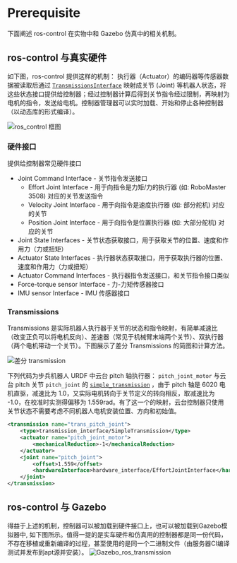 # Prerequisite
下面阐述 ros-control 在实物中和 Gazebo 仿真中的相关机制。
## ros-control 与真实硬件
如下图，ros-control 提供这样的机制： 执行器（Actuator）的编码器等传感器数据被读取后通过 [`TransmissionsInterface`](http://wiki.ros.org/transmission_interface) 映射成关节 (Joint) 等机器人状态，将这些状态接口提供给控制器；经过控制器计算后得到关节指令经过限制，再映射为电机的指令，发送给电机。控制器管理器可以实时加载、开始和停止各种控制器（以动态库的形式编译）。

![ros_control 框图](http://wiki.ros.org/ros_control?action=AttachFile&do=get&target=gazebo_ros_control.png)

### 硬件接口
提供给控制器常见硬件接口
* Joint Command Interface - 关节指令发送接口
    * Effort Joint Interface - 用于向指令是力矩/力的执行器 (如: RoboMaster 3508) 对应的关节发送指令
    * Velocity Joint Interface  - 用于向指令是速度执行器 (如: 部分舵机) 对应的关节
    * Position Joint Interface  - 用于向指令是位置执行器 (如: 大部分舵机) 对应的关节
* Joint State Interfaces - 关节状态获取接口，用于获取关节的位置、速度和作用力（力或扭矩）
* Actuator State Interfaces - 执行器状态获取接口，用于获取执行器的位置、速度和作用力（力或扭矩）
* Actuator Command Interfaces - 执行器指令发送接口，和关节指令接口类似
* Force-torque sensor Interface - 力-力矩传感器接口
* IMU sensor Interface - IMU 传感器接口

### Transmissions
Transmissions 是实际机器人执行器于关节的状态和指令映射，有简单减速比（改变正负可以将电机反向）、差速器（常见于机械臂末端两个关节）、双执行器（两个电机带动一个关节）。下图展示了差分 Transmissions 的简图和计算方法。

![差分 transmission](/img/prerequisite/transmission.png) 

下列代码为步兵机器人 URDF 中云台 pitch 轴执行器： `pitch_joint_motor` 与云台 pitch 关节 `pitch_joint` 的 [`simple_transmission`](http://docs.ros.org/en/melodic/api/transmission_interface/html/c++/classtransmission__interface_1_1SimpleTransmission.html) ，由于 pitch 轴是 6020 电机直驱，减速比为 1.0，又实际电机转向于关节定义的转向相反，取减速比为 -1.0，在校准时实测得偏移为 1.559rad。有了这一个的映射，云台控制器只使用关节状态不需要考虑不同机器人电机安装位置、方向和初始值。

```xml
<transmission name="trans_pitch_joint">
    <type>transmission_interface/SimpleTransmission</type>
    <actuator name="pitch_joint_motor">
        <mechanicalReduction>-1</mechanicalReduction>
    </actuator>
    <joint name="pitch_joint">
        <offset>1.559</offset>
        <hardwareInterface>hardware_interface/EffortJointInterface</hardwareInterface>
    </joint>
</transmission>
```

## ros-control 与 Gazebo
得益于上述的机制，控制器可以被加载到硬件接口上，也可以被加载到Gazebo模拟器中, 如下图所示。值得一提的是实车硬件和仿真用的控制器都是同一份代码，不存在移植或重新编译的过程，甚至使用的是同一个二进制文件（由服务器CI编译测试并发布到apt源并安装）。
![Gazebo_ros_transmission](https://github.com/osrf/gazebo_tutorials/raw/master/ros_control/Gazebo_ros_transmission.png) 